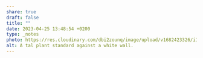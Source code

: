 ```yaml
---
share: true
draft: false
title: ""
date: 2023-04-25 13:48:54 +0200
type: _notes
photo: https://res.cloudinary.com/dbi2zounq/image/upload/v1682423326/i1bn87dvkd6pczh4ptzk.jpg
alt: A tal plant standard against a white wall.
---
```



